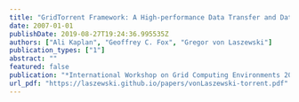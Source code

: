 ```yaml
---
title: "GridTorrent Framework: A High-performance Data Transfer and Data Sharing Framework for Scientific Computing"
date: 2007-01-01
publishDate: 2019-08-27T19:24:36.995535Z
authors: ["Ali Kaplan", "Geoffrey C. Fox", "Gregor von Laszewski"]
publication_types: ["1"]
abstract: ""
featured: false
publication: "*International Workshop on Grid Computing Environments 2007 (GCE07)*"
url_pdf: "https://laszewski.github.io/papers/vonLaszewski-torrent.pdf"
---
```


